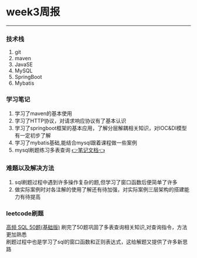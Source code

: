 # week3周报
----------------
### 技术栈
1. git
2. maven
3. JavaSE
4. MySQL
5. SpringBoot
6. Mybatis

### 学习笔记
1. 学习了maven的基本使用
2. 学习了HTTP协议，对请求响应协议有了基本认识
3. 学习了springboot框架的基本应用，了解分层解耦相关知识，对IOC&DI模型有一定初步了解
4. 学习了mybatis基础,能结合mysql跟着课程做一些案例
5. mysql刷题练习多表查询
[👉笔记文档👈]()
### 难题以及解决方法
1. sql刷题过程中遇到许多操作复杂的题,但学习了窗口函数后便简单了许多
2. 做实际案例时对各注解的使用了解还有待加强，对实际案例三层架构的搭建能力有待提高

### leetcode刷题
[高频 SQL 50题(基础版)](https://leetcode.cn/studyplan/sql-free-50/)
刷完了50题巩固了多表查询相关知识,对查询指令，方法更加熟悉  
刷题过程中也是学习了sql的窗口函数和正则表达式，这给解题又提供了许多新思路